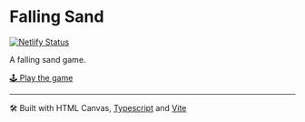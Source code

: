 # Falling Sand

[![Netlify Status](https://api.netlify.com/api/v1/badges/654ef35a-d2c9-4b2c-bf63-228acc46406e/deploy-status)](https://app.netlify.com/sites/inspiring-wiles-7d10f1/deploys)

A falling sand game.

[🕹️ Play the game](https://sand.verybadfrags.com)

---

🛠️ Built with HTML Canvas, [Typescript](https://www.typescriptlang.org) and [Vite](https://vitejs.dev)

